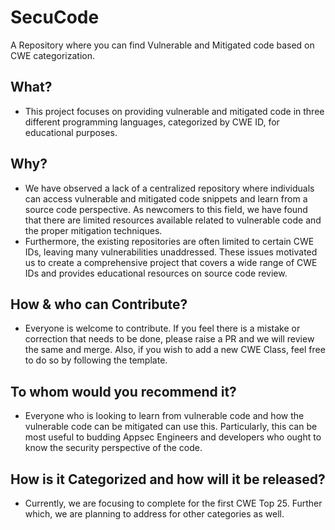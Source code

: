 # SecuCode

A Repository where you can find Vulnerable and Mitigated code based on CWE categorization.

## What?

* This project focuses on providing vulnerable and mitigated code in three different programming languages, categorized by CWE ID, for educational purposes.

## Why?

* We have observed a lack of a centralized repository where individuals can access vulnerable and mitigated code snippets and learn from a source code perspective. As newcomers to this field, we have found that there are limited resources available related to vulnerable code and the proper mitigation techniques.&#x20;
* Furthermore, the existing repositories are often limited to certain CWE IDs, leaving many vulnerabilities unaddressed. These issues motivated us to create a comprehensive project that covers a wide range of CWE IDs and provides educational resources on source code review.

## How & who can Contribute?

* Everyone is welcome to contribute. If you feel there is a mistake or correction that needs to be done, please raise a PR and we will review the same and merge. Also, if you wish to add a new CWE Class, feel free to do so by following the template.

## To whom would you recommend it?

* Everyone who is looking to learn from vulnerable code and how the vulnerable code can be mitigated can use this. Particularly, this can be most useful to budding Appsec Engineers and developers who ought to know the security perspective of the code.

## How is it Categorized and how will it be released?

* Currently, we are focusing to complete for the first CWE Top 25. Further which, we are planning to address for other categories as well.
